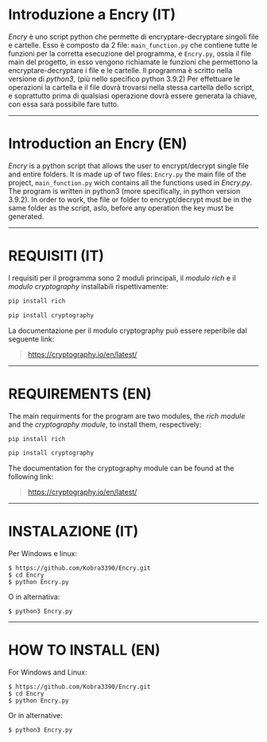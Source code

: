 # Introduzione a Encry (IT)
*Encry* è uno script python che permette di encryptare-decryptare singoli file e cartelle. Esso è composto da 2 file: `main_function.py` che contiene tutte le funzioni per la corretta esecuzione del programma, e `Encry.py`, ossia il file main del progetto, in esso vengono richiamate le funzioni che permettono la encryptare-decryptare i file e le cartelle. Il programma è scritto nella versione di *python3*, (più nello specifico python 3.9.2) Per effettuare le operazioni la cartella e il file dovrà trovarsi nella stessa cartella dello script, e soprattutto prima di qualsiasi operazione dovrà essere generata la chiave, con essa sarà possibile fare tutto.

---
# Introduction an Encry (EN)
*Encry* is a python script that allows the user to encrypt/decrypt single file and entire folders. It is made up of two files: `Encry.py` the main file of the project, `main_function.py` wich contains all the functions used in *Encry.py*. The program is written in python3 (more specifically, in python version 3.9.2). In order to work, the file or folder to encrypt/decrypt must be in the same folder as the script, aslo, before any operation the key must be generated. 

---

# REQUISITI (IT)

I requisiti per il programma sono 2 moduli principali, il *modulo rich* e il *modulo cryptography* installabili rispettivamente:

```python
pip install rich
```
```python
pip install cryptography
```

La documentazione per il modulo cryptography può essere reperibile dal seguente link: 
> https://cryptography.io/en/latest/

---

# REQUIREMENTS (EN)

The main requirments for the program are two modules, the *rich module* and the *cryptography module*, to install them, respectively:

```python
pip install rich
```
```python
pip install cryptography
```

The documentation for the cryptography module can be found at the following link:
> https://cryptography.io/en/latest/

---

# INSTALAZIONE (IT)

Per Windows e linux:

```
$ https://github.com/Kobra3390/Encry.git
$ cd Encry
$ python Encry.py
```
O in alternativa:
```
$ python3 Encry.py
```

---

# HOW TO INSTALL (EN)

For Windows and Linux:

```
$ https://github.com/Kobra3390/Encry.git
$ cd Encry
$ python Encry.py
```
Or in alternative:
```
$ python3 Encry.py
```

